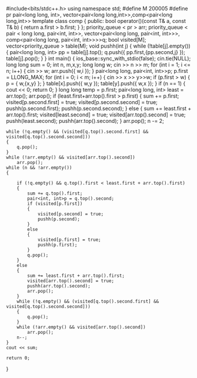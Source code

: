 #include<bits/stdc++.h>
using namespace std;
#define M 200005
#define pr  pair<long long, int>, vector<pair<long long,int>>,comp<pair<long long,int>>
template<typename T>
class comp
{
public:
	bool operator()(const T& a, const T& b)
	{
		return a.first > b.first;
	}
};
priority_queue < pr > arr;
priority_queue < pair < long long, pair<int, int>>, vector<pair<long long, pair<int, int>>>, comp<pair<long long, pair<int, int>>>>q;
bool visited[M];
vector<priority_queue <pr>> table(M);
void pushh(int j)
{
	while (!table[j].empty())
	{
		pair<long long, int> pp = table[j].top();
		q.push({ pp.first,{pp.second,j} });
		table[j].pop();
	}
}
int main()
{
	ios_base::sync_with_stdio(false);
	cin.tie(NULL);
	long long sum = 0;
	int n, m,x,y;
	long long w;
	cin >> n >> m;
	for (int i = 1; i <= n; i++) {
		cin >> w;
		arr.push({ w,i });
	}
	pair<long long, pair<int, int>>p;
	p.first = LLONG_MAX;
	for (int i = 0; i < m; i++)
	{
		cin >> x >> y>>w;
		if (p.first > w)
		{
			p = { w,{x,y} };
		}
		table[x].push({ w,y });
		table[y].push({ w,x });
	}
	if (n == 1)
	{
		cout << 0;
		return 0;
	}
	long long temp = p.first;
	pair<long long, int> least = arr.top();
	arr.pop();
	if (least.first+arr.top().first > p.first)
	{
		sum += p.first;
		visited[p.second.first] = true;
		visited[p.second.second] = true;
		pushh(p.second.first);
		pushh(p.second.second);
	}
	else
	{
		sum += least.first + arr.top().first;
		visited[least.second] = true;
		visited[arr.top().second] = true;
		pushh(least.second);
		pushh(arr.top().second);
	}
	arr.pop();
	n -= 2;

	while (!q.empty() && (visited[q.top().second.first] && visited[q.top().second.second]))
	{
		q.pop();
	}
	while (!arr.empty() && visited[arr.top().second])
		arr.pop();
	while (n && !arr.empty())
	{
		
		if (!q.empty() && q.top().first < least.first + arr.top().first)
		{
			sum += q.top().first;
			pair<int, int>p = q.top().second;
			if (visited[p.first])
			{
				visited[p.second] = true;
				pushh(p.second);
			}
			else
			{
				visited[p.first] = true;
				pushh(p.first);
			}
			q.pop();
		}
		else
		{
			sum += least.first + arr.top().first;
			visited[arr.top().second] = true;
			pushh(arr.top().second);
			arr.pop();
		}
		while (!q.empty() && (visited[q.top().second.first] && visited[q.top().second.second]))
		{
			q.pop();
		}
		while (!arr.empty() && visited[arr.top().second])
			arr.pop();
		n--;
	}
	cout << sum;
	
	return 0;
}
